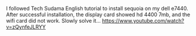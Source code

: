I followed Tech Sudama English tutorial to install sequoia on my dell e7440. After successful installation, the display card showed hd 4400 7mb, and the wifi card did not work. Slowly solve it...
https://www.youtube.com/watch?v=zQynfeJLRYY
